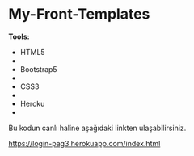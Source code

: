 # My-Front-Templates
<b>Tools:</b>

<ul>
<li>HTML5<li><li>Bootstrap5<li><li>CSS3<li><li>Heroku <li>
</ul>
  

Bu kodun canlı haline aşağıdaki linkten ulaşabilirsiniz.

https://login-pag3.herokuapp.com/index.html
